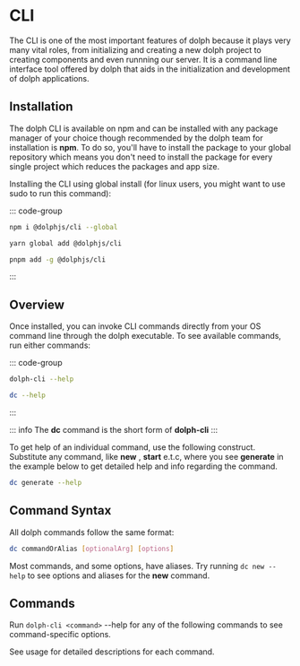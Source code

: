 # CLI

The CLI is one of the most important features of dolph because it plays very many vital roles, from initializing and creating a new dolph project to creating components and even runnning our server. It is a command line interface tool offered by dolph that aids in the initialization and development of dolph applications.

## Installation

The dolph CLI is available on npm and can be installed with any package manager of your choice though recommended by the dolph team for installation is **npm**. To do so, you'll have to install the package to your global repository which means you don't need to install the package for every single project which reduces the packages and app size.

Installing the CLI using global install (for linux users, you might want to use sudo to run this command):

::: code-group

```sh [npm]
npm i @dolphjs/cli --global
```

```sh [yarn]
yarn global add @dolphjs/cli
```

```sh [pnpm]
pnpm add -g @dolphjs/cli
```

:::

## Overview

Once installed, you can invoke CLI commands directly from your OS command line through the dolph executable. To see available commands, run either commands:

::: code-group

```sh [normal]
dolph-cli --help
```

```sh [short]
dc --help
```

:::

::: info
The **dc** command is the short form of **dolph-cli**
:::

To get help of an individual command, use the following construct. Substitute any command, like **new** , **start** e.t.c, where you see **generate** in the example below to get detailed help and info regarding the command.

```sh
dc generate --help
```

## Command Syntax

All dolph commands follow the same format:

```sh
dc commandOrAlias [optionalArg] [options]
```

Most commands, and some options, have aliases. Try running `dc new --help` to see options and aliases for the **new** command.

## Commands

Run `dolph-cli <command>` --help for any of the following commands to see command-specific options.

See usage for detailed descriptions for each command.

